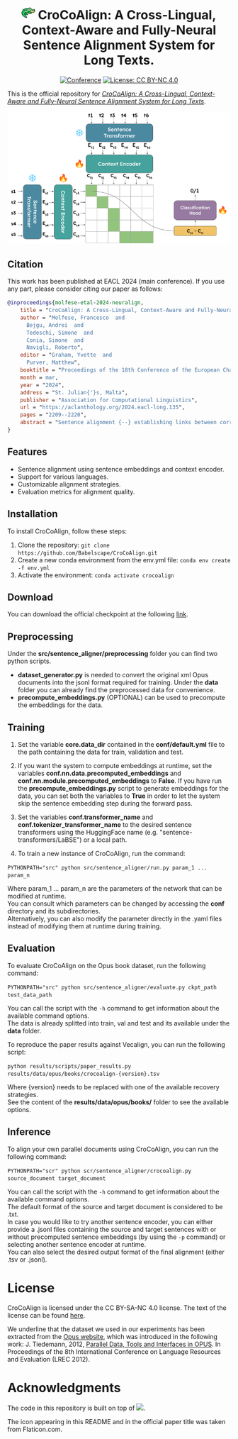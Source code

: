 <div align="center">

# <img src="media/crocodile.png" alt="img" width="30" height="30"/> CroCoAlign: A Cross-Lingual, Context-Aware and Fully-Neural Sentence Alignment System for Long Texts.

[![Conference](https://img.shields.io/badge/EACL-2024-red
)](https://2024.eacl.org)
[![License: CC BY-NC 4.0](https://img.shields.io/badge/License-CC%20BY--NC%204.0-green.svg)](https://creativecommons.org/licenses/by-nc/4.0/)

</div>

This is the official repository for [*CroCoAlign: A Cross-Lingual, Context-Aware and Fully-Neural Sentence Alignment System for Long Texts*](https://aclanthology.org/2024.eacl-long.135/).  

![CroCoAlign](media/architecture.png "CroCoAlign Architecture")

## Citation
This work has been published at EACL 2024 (main conference). If you use any part, please consider citing our paper as follows:
```bibtex
@inproceedings{molfese-etal-2024-neuralign,
    title = "CroCoAlign: A Cross-Lingual, Context-Aware and Fully-Neural Sentence Alignment System for Long Texts",
    author = "Molfese, Francesco  and
      Bejgu, Andrei  and
      Tedeschi, Simone  and
      Conia, Simone  and
      Navigli, Roberto",
    editor = "Graham, Yvette  and
      Purver, Matthew",
    booktitle = "Proceedings of the 18th Conference of the European Chapter of the Association for Computational Linguistics (Volume 1: Long Papers)",
    month = mar,
    year = "2024",
    address = "St. Julian{'}s, Malta",
    publisher = "Association for Computational Linguistics",
    url = "https://aclanthology.org/2024.eacl-long.135",
    pages = "2209--2220",
    abstract = "Sentence alignment {--} establishing links between corresponding sentences in two related documents {--} is an important NLP task with several downstream applications, such as machine translation (MT). Despite the fact that existing sentence alignment systems have achieved promising results, their effectiveness is based on auxiliary information such as document metadata or machine-generated translations, as well as hyperparameter-sensitive techniques. Moreover, these systems often overlook the crucial role that context plays in the alignment process. In this paper, we address the aforementioned issues and propose CroCoAlign: the first context-aware, end-to-end and fully neural architecture for sentence alignment. Our system maps source and target sentences in long documents by contextualizing their sentence embeddings with respect to the other sentences in the document. We extensively evaluate CroCoAlign on a multilingual dataset consisting of 20 language pairs derived from the Opus project, and demonstrate that our model achieves state-of-the-art performance. To ensure reproducibility, we release our code and model checkpoints at https://github.com/Babelscape/CroCoAlign.",
}
```

## Features

- Sentence alignment using sentence embeddings and context encoder. 
- Support for various languages.
- Customizable alignment strategies.
- Evaluation metrics for alignment quality.

## Installation

To install CroCoAlign, follow these steps:

1. Clone the repository: `git clone https://github.com/Babelscape/CroCoAlign.git`
2. Create a new conda environment from the env.yml file: `conda env create -f env.yml`
3. Activate the environment: `conda activate crocoalign`

## Download

You can download the official checkpoint at the following [link](https://drive.google.com/file/d/1DwOAB50loUc0lBe6gImX8TI7RqxD8XCw/view).

## Preprocessing

Under the **src/sentence_aligner/preprocessing** folder you can find two python scripts.

- **dataset_generator.py** is needed to convert the original xml Opus documents into the jsonl format required for training. Under the **data** folder you can already find the preprocessed data for convenience.
- **precompute_embeddings.py** (OPTIONAL) can be used to precompute the embeddings for the data.

## Training

1. Set the variable **core.data_dir** contained in the **conf/default.yml** file to the path containing the data for train, validation and test.

2. If you want the system to compute embeddings at runtime, set the variables **conf.nn.data.precomputed_embeddings** and **conf.nn.module.precomputed_embeddings** to **False**. If you have run the **precompute_embeddings.py** script to generate embeddings for the data, you can set both the variables to **True** in order to let the system skip the sentence embedding step during the forward pass. 

3. Set the variables **conf.transformer_name** and **conf.tokenizer_transformer_name** to the desired sentence transformers using the HuggingFace name (e.g. "sentence-transformers/LaBSE") or a local path. 

3. To train a new instance of CroCoAlign, run the command:

`PYTHONPATH="src" python src/sentence_aligner/run.py param_1 ... param_n`

Where param_1 ... param_n are the parameters of the network that can be modified at runtime.  
You can consult which parameters can be changed by accessing the **conf** directory and its subdirectories.  
Alternatively, you can also modify the parameter directly in the .yaml files instead of modifying them at runtime during training. 

## Evaluation

To evaluate CroCoAlign on the Opus book dataset, run the following command:

`PYTHONPATH="src" python src/sentence_aligner/evaluate.py ckpt_path test_data_path`

You can call the script with the `-h` command to get information about the available command options.  
The data is already splitted into train, val and test and its available under the **data** folder. 

To reproduce the paper results against Vecalign, you can run the following script:

`python results/scripts/paper_results.py results/data/opus/books/crocoalign-{version}.tsv`

Where {version} needs to be replaced with one of the available recovery strategies.  
See the content of the **results/data/opus/books/** folder to see the available options.

## Inference

To align your own parallel documents using CroCoAlign, you can run the following command:

`PYTHONPATH="scr" python scr/sentence_aligner/crocoalign.py source_document target_document`

You can call the script with the `-h` command to get information about the available command options.  
The default format of the source and target document is considered to be .txt.  
In case you would like to try another sentence encoder, you can either provide a .jsonl files containing the source and target sentences with or without precomputed sentence embeddings (by using the `-p` command) or selecting another sentence encoder at runtime.  
You can also select the desired output format of the final alignment (either .tsv or .jsonl).

# License 
CroCoAlign is licensed under the CC BY-SA-NC 4.0 license. The text of the license can be found [here](https://github.com/Babelscape/CroCoAlign/blob/main/LICENSE).

We underline that the dataset we used in our experiments has been extracted from the [Opus website](https://opus.nlpl.eu/Books/corpus/version/Books), which was introduced in the following work: 
J. Tiedemann, 2012, [Parallel Data, Tools and Interfaces in OPUS](http://www.lrec-conf.org/proceedings/lrec2012/pdf/463_Paper.pdf). In Proceedings of the 8th International Conference on Language Resources and Evaluation (LREC 2012).

# Acknowledgments
The code in this repository is built on top of [![](https://shields.io/badge/-nn--template-emerald?style=flat&logo=github&labelColor=gray)](https://github.com/grok-ai/nn-template).

The icon appearing in this README and in the official paper title was taken from Flaticon.com. 
